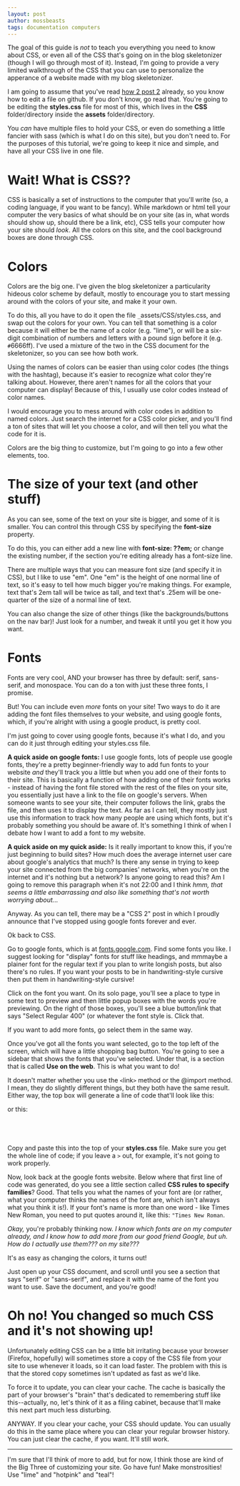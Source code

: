 ```yaml
---
layout: post
author: mossbeasts
tags: documentation computers
---
```

The goal of this guide is *not* to teach you everything you need to know about CSS, or even all of the CSS that's going on in the blog skeletonizer (though I will go through most of it). Instead, I'm going to provide a very limited walkthrough of the CSS that you can use to personalize the apperance of a website made with my blog skeletonizer.

I am going to assume that you've read [how 2 post 2]("https://mossbeasts.github.io/2023/09/30/how-2-post-2.html") already, so you know how to edit a file on github. If you don't know, go read that. You're going to be editing the **styles.css** file for most of this, which lives in the **CSS** folder/directory inside the **assets** folder/directory.

You *can* have multiple files to hold your CSS, or even do something a little fancier with sass (which is what I do on this site), but you don't need to. For the purposes of this tutorial, we're going to keep it nice and simple, and have all your CSS live in one file.

# Wait! What is CSS??

CSS is basically a set of instructions to the computer that you'll write (so, a coding language, if you want to be fancy). While markdown or html tell your computer the very basics of what should be on your site (as in, what words should show up, should there be a link, etc), CSS tells your computer how your site should *look*. All the colors on this site, and the cool background boxes are done through CSS.

# Colors

Colors are the big one. I've given the blog skeletonizer a particularity hideous color scheme by default, mostly to encourage you to start messing around with the colors of your site, and make it your own.

To do this, all you have to do it open the file `_`assets/CSS/styles.css, and swap out the colors for your own. You can tell that something is a color because it will either be the name of a color (e.g. "lime"), or will be a six-digit combination of numbers and letters with a pound sign before it (e.g. `#`6666ff). I've used a mixture of the two in the CSS document for the skeletonizer, so you can see how both work.

Using the names of colors can be easier than using color codes (the things with the hashtag), because it's easier to recognize what color they're talking about. However, there aren't names for all the colors that your computer can display! Because of this, I usually use color codes instead of color names.

 I would encourage you to mess around with color codes in addition to named colors. Just search the internet for a CSS color picker, and you'll find a ton of sites that will let you choose a color, and will then tell you what the code for it is.

Colors are the big thing to customize, but I'm going to go into a few other elements, too.

# The size of your text (and other stuff)

As you can see, some of the text on your site is bigger, and some of it is smaller. You can control this through CSS by specifying the **font-size** property.

To do this, you can either add a new line with **font-size: ??em;** or change the existing number, if the section you're editing already has a font-size line.

There are multiple ways that you can measure font size (and specify it in CSS), but I like to use "em". One "em" is the height of one normal line of text, so it's easy to tell how much bigger you're making things. For example, text that's 2em tall will be twice as tall, and text that's .25em will be one-quarter of the size of a normal line of text.

You can also change the size of other things (like the backgrounds/buttons on the nav bar)! Just look for a number, and tweak it until you get it how you want.

# Fonts

Fonts are very cool, AND your browser has three by default: <span style="font: serif;">serif</span>, <span style="font: sans-serif;">sans-serif</span>, and <span style ="font: monospace;">monospace</span>. You can do a ton with just these three fonts, I promise.

But! You can include even *more* fonts on your site! Two ways to do it are adding the font files themselves to your website, and using google fonts, which, if you're alright with using a google product, is pretty cool.

I'm just going to cover using google fonts, because it's what I do, and you can do it just through editing your styles.css file.

**A quick aside on google fonts:** I use google fonts, lots of people use google fonts, they're a pretty beginner-friendly way to add fun fonts to your website *and* they'll track you a little but when you add one of their fonts to their site. This is basically a function of how adding one of their fonts works - instead of having the font file stored with the rest of the files on your site, you essentially just have a link to the file on google's servers. When someone wants to see your site, their computer follows the link, grabs the file, and then uses it to display the text. As far as I can tell, they mostly just use this information to track how many people are using which fonts, but it's probably something you should be aware of. It's something I think of when I debate how I want to add a font to my website.

**A quick aside on my quick aside:** Is it really important to know this, if you're just beginning to build sites? How much does the average internet user care about google's analytics that much? Is there any sense in trying to keep your site connected from the big companies' networks, when you're on the internet and it's nothing but a network? Is anyone going to read this? Am I going to remove this paragraph when it's not 22:00 and I think *hmm, that seems a little embarrassing and also like something that's not worth worrying about...*

Anyway. As you can tell, there may be a "CSS 2" post in which I proudly announce that I've stopped using google fonts forever and ever.

Ok back to CSS.

Go to google fonts, which is at [fonts.google.com](https://fonts.google.com). Find some fonts you like. I suggest looking for "display" fonts for stuff like headings, and mmmaybe a plainer font for the regular text if you plan to write longish posts, but also there's no rules. If you want your posts to be in handwriting-style cursive then put them in handwriting-style cursive!

Click on the font you want. On its solo page, you'll see a place to type in some text to preview and then little popup boxes with the words you're previewing. On the right of those boxes, you'll see a blue button/link that says "Select Regular 400" (or whatever the font style is. Click that.

If you want to add more fonts, go select them in the same way.

Once you've got all the fonts you want selected, go to the top left of the screen, which will have a little shopping bag button. You're going to see a sidebar that shows the fonts that you've selected. Under that, is a section that is called **Use on the web**. This is what you want to do!

It doesn't matter whether you use the `<`link`>` method or the @import method. I mean, they do slightly different things, but they both have the same result. Either way, the top box will generate a line of code that'll look like this:

<code><style>
  @import url('https://fonts.googleapis.com/CSS2?family=Aldrich&family=Mate&display=swap');
</style></code>

or this:

<code><link rel="preconnect" href="https://fonts.googleapis.com">
<link rel="preconnect" href="https://fonts.gstatic.com" crossorigin>
<link href="https://fonts.googleapis.com/CSS2?family=Aldrich&family=Mate&display=swap" rel="stylesheet">
</code>

Copy and paste this into the top of your **styles.css** file. Make sure you get the whole line of code; if you leave a `>` out, for example, it's not going to work properly.

Now, look back at the google fonts website. Below where that first line of code was generated, do you see a little section called **CSS rules to specify families**? Good. That tells you what the names of your font are (or rather, what your computer thinks the names of the font are, which isn't always what you think it is!). If your font's name is more than one word - like Times New Roman, you need to put quotes around it, like this: <code>"Times New Roman</code>.

*Okay,* you're probably thinking now. *I know which fonts are on my computer already, and I know how to add more from our good friend Google, but uh. How do I actually use them??? on my site???*

It's as easy as changing the colors, it turns out!

Just open up your CSS document, and scroll until you see a section that says "serif" or "sans-serif", and replace it with the name of the font you want to use. Save the document, and you're good!

# Oh no! You changed so much CSS and it's not showing up!

Unfortunately editing CSS can be a little bit irritating because your browser (Firefox, hopefully) will sometimes store a copy of the CSS file from your site to use whenever it loads, so it can load faster. The problem with this is that the stored copy sometimes isn't updated as fast as we'd like.

To force it to update, you can clear your cache. The cache is basically the part of your browser's "brain" that's dedicated to remembering stuff like this--actually, no, let's think of it as a filing cabinet, because that'll make this next part much less disturbing.

ANYWAY. If you clear your cache, your CSS should update. You can usually do this in the same place where you can clear your regular browser history. You can just clear the cache, if you want. It'll still work.

<hr>

I'm sure that I'll think of more to add, but for now, I think those are kind of the Big Three of customizing your site. Go have fun! Make monstrosities! Use "lime" and "hotpink" and "teal"!
